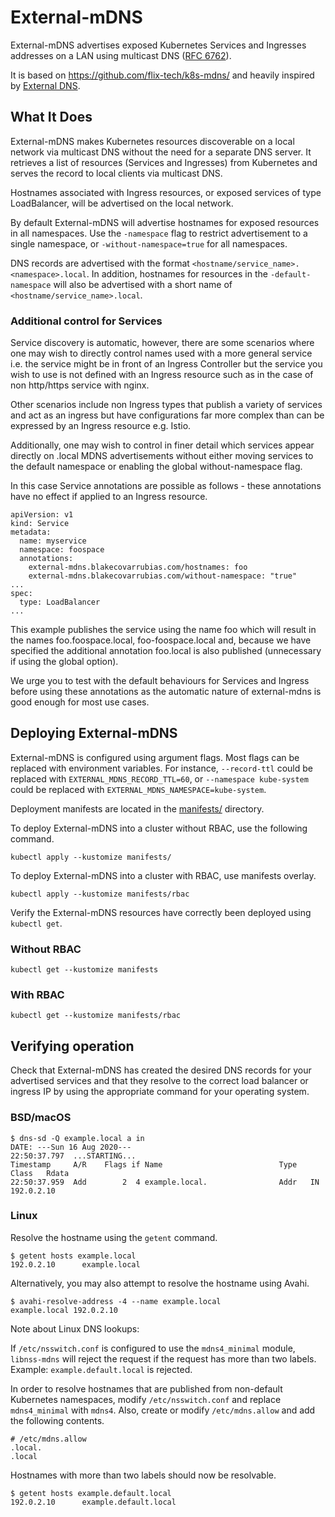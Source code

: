# External-mDNS

External-mDNS advertises exposed Kubernetes Services and Ingresses addresses on a
LAN using multicast DNS ([RFC 6762]).

It is based on <https://github.com/flix-tech/k8s-mdns/> and heavily inspired by
[External DNS].

## What It Does

External-mDNS makes Kubernetes resources discoverable on a local network via
multicast DNS without the need for a separate DNS server. It retrieves a list of
resources (Services and Ingresses) from Kubernetes and serves the record to local
clients via multicast DNS.

Hostnames associated with Ingress resources, or exposed services of type
LoadBalancer, will be advertised on the local network.

By default External-mDNS will advertise hostnames for exposed resources in all
namespaces. Use the `-namespace` flag to restrict advertisement to a single
namespace, or `-without-namespace=true` for all namespaces.

DNS records are advertised with the format `<hostname/service_name>.<namespace>.local`.
In addition, hostnames for resources in the `-default-namespace` will also be
advertised with a short name of `<hostname/service_name>.local`.

### Additional control for Services

Service discovery is automatic, however, there are some scenarios where one may wish
to directly control names used with a more general service i.e. the service might be
in front of an Ingress Controller but the service you wish to use is not defined with
an Ingress resource such as in the case of non http/https service with nginx.

Other scenarios include non Ingress types that publish a variety of services and act as
an ingress but have configurations far more complex than can be expressed by an Ingress
resource e.g. Istio.

Additionally, one may wish to control in finer detail which services appear directly on
.local MDNS advertisements without either moving services to the default namespace or
enabling the global without-namespace flag.

In this case Service annotations are possible as follows - these annotations have no effect
if applied to an Ingress resource.
```
apiVersion: v1
kind: Service
metadata:
  name: myservice
  namespace: foospace
  annotations:
    external-mdns.blakecovarrubias.com/hostnames: foo
    external-mdns.blakecovarrubias.com/without-namespace: "true"
...
spec:
  type: LoadBalancer
...
```
This example publishes the service using the name foo which will result in the names
foo.foospace.local, foo-foospace.local and, because we have specified the additional
annotation foo.local is also published (unnecessary if using the global option).

We urge you to test with the default behaviours for Services and Ingress before using these
annotations as the automatic nature of external-mdns is good enough for most use cases.


## Deploying External-mDNS

External-mDNS is configured using argument flags. Most flags can be replaced
with environment variables. For instance, `--record-ttl` could be replaced with
`EXTERNAL_MDNS_RECORD_TTL=60`, or `--namespace kube-system` could be replaced
with `EXTERNAL_MDNS_NAMESPACE=kube-system`.

Deployment manifests are located in the [manifests/](manifests/) directory.

To deploy External-mDNS into a cluster without RBAC, use the following command.

```shell
kubectl apply --kustomize manifests/
```

To deploy External-mDNS into a cluster with RBAC, use manifests overlay.

```shell
kubectl apply --kustomize manifests/rbac
```

Verify the External-mDNS resources have correctly been deployed using
`kubectl get`.

### Without RBAC

```shell
kubectl get --kustomize manifests
```

### With RBAC

```shell
kubectl get --kustomize manifests/rbac
```

## Verifying operation

Check that External-mDNS has created the desired DNS records for your advertised
services and that they resolve to the correct load balancer or ingress IP by
using the appropriate command for your operating system.

### BSD/macOS

```console
$ dns-sd -Q example.local a in
DATE: ---Sun 16 Aug 2020---
22:50:37.797  ...STARTING...
Timestamp     A/R    Flags if Name                          Type  Class   Rdata
22:50:37.959  Add        2  4 example.local.                Addr   IN     192.0.2.10
```

### Linux

Resolve the hostname using the `getent` command.

```console
$ getent hosts example.local
192.0.2.10      example.local
```

Alternatively, you may also attempt to resolve the hostname using Avahi.

```console
$ avahi-resolve-address -4 --name example.local
example.local 192.0.2.10
```

Note about Linux DNS lookups:

If `/etc/nsswitch.conf` is configured to use the `mdns4_minimal` module,
`libnss-mdns` will reject the request if the request has more than two labels.
Example: `example.default.local` is rejected.

In order to resolve hostnames that are published from non-default Kubernetes
namespaces, modify `/etc/nsswitch.conf` and replace `mdns4_minimal` with `mdns4`.
Also, create or modify `/etc/mdns.allow` and add the following contents.

```text
# /etc/mdns.allow
.local.
.local
```

Hostnames with more than two labels should now be resolvable.

```console
$ getent hosts example.default.local
192.0.2.10      example.default.local
```

[External DNS]: https://github.com/kubernetes-sigs/external-dns
[RFC 6762]: https://tools.ietf.org/html/rfc6762
